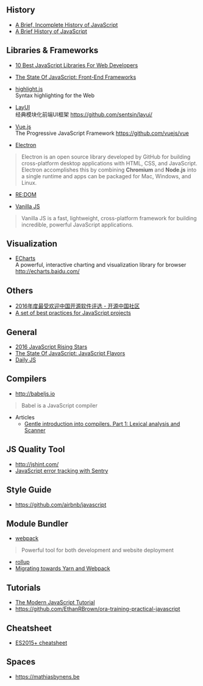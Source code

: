 ## History
- [A Brief, Incomplete History of JavaScript](https://closebrace.com/articles/2017-09-11/a-brief-incomplete-history-of-javascript)
- [A Brief History of JavaScript](https://auth0.com/blog/a-brief-history-of-javascript/)


## Libraries & Frameworks  
- [10 Best JavaScript Libraries For Web Developers](http://devcodegeek.com/best-javascript-libraries-for-web-developers.html)

- [The State Of JavaScript: Front-End Frameworks](https://medium.com/@sachagreif/the-state-of-javascript-front-end-frameworks-1a2d8a61510)

- [highlight.js](https://highlightjs.org/)  
Syntax highlighting for the Web  

- [LayUI](http://www.layui.com/)  
经典模块化前端UI框架 https://github.com/sentsin/layui/

- [Vue.js](https://vuejs.org/)  
The Progressive JavaScript Framework https://github.com/vuejs/vue

- [Electron](https://electron.atom.io/)
> Electron is an open source library developed by GitHub for building cross-platform desktop applications with HTML, CSS, and JavaScript. Electron accomplishes this by combining **Chromium** and **Node.js** into a single runtime and apps can be packaged for Mac, Windows, and Linux.

- [RE:DOM](https://redom.js.org/)

- [Vanilla JS](http://vanilla-js.com)  
> Vanilla JS is a fast, lightweight, cross-platform framework for building incredible, powerful JavaScript applications.


## Visualization
- [ECharts](https://github.com/ecomfe/echarts)  
A powerful, interactive charting and visualization library for browser http://echarts.baidu.com/


## Others
- [2016年度最受欢迎中国开源软件评选 - 开源中国社区](http://www.oschina.net/project/top_cn_2016)
- [A set of best practices for JavaScript projects](https://github.com/wearehive/project-guidelines)


## General
- [2016 JavaScript Rising Stars](https://risingstars2016.js.org/)
- [The State Of JavaScript: JavaScript Flavors](https://medium.com/@sachagreif/the-state-of-javascript-javascript-flavors-1e02b0bfefb6)
- [Daily JS](https://medium.com/dailyjs)


## Compilers
- http://babeljs.io
> Babel is a JavaScript compiler
- Articles
  - [Gentle introduction into compilers. Part 1: Lexical analysis and Scanner](https://medium.com/dailyjs/gentle-introduction-into-compilers-part-1-lexical-analysis-and-scanner-733246be6738)

## JS Quality Tool
- http://jshint.com/
- [JavaScript error tracking with Sentry](https://sentry.io/for/javascript/)

## Style Guide
- https://github.com/airbnb/javascript

## Module Bundler
- [webpack](https://webpack.js.org/)
> Powerful tool for both development and website deployment
- [rollup](https://rollupjs.org/)
- [Migrating towards Yarn and Webpack](http://engineering.wingify.com/posts/migrating-towards-yarn-webpack/)


## Tutorials
- [The Modern JavaScript Tutorial](https://javascript.info)
- https://github.com/EthanRBrown/ora-training-practical-javascript


## Cheatsheet
- [ES2015+ cheatsheet](https://devhints.io/es6)


## Spaces
- https://mathiasbynens.be
